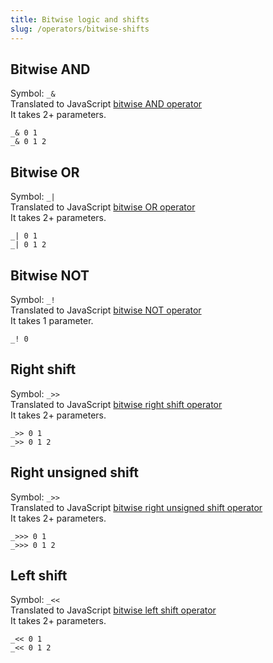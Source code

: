 ```yaml
---
title: Bitwise logic and shifts
slug: /operators/bitwise-shifts
---
```


## Bitwise AND

Symbol: `_&` <br/>
Translated to JavaScript [bitwise AND operator](https://developer.mozilla.org/en-US/docs/Web/JavaScript/Reference/Operators/Bitwise_AND) <br/>
It takes 2+ parameters.

```
_& 0 1
_& 0 1 2
```

## Bitwise OR

Symbol: `_|` <br/>
Translated to JavaScript [bitwise OR operator](https://developer.mozilla.org/en-US/docs/Web/JavaScript/Reference/Operators/Bitwise_OR) <br/>
It takes 2+ parameters.

```
_| 0 1
_| 0 1 2
```

## Bitwise NOT

Symbol: `_!` <br/>
Translated to JavaScript [bitwise NOT operator](https://developer.mozilla.org/en-US/docs/Web/JavaScript/Reference/Operators/Bitwise_NOT) <br/>
It takes 1 parameter.

```
_! 0
```

## Right shift

Symbol: `_>>` <br/>
Translated to JavaScript [bitwise right shift operator](https://developer.mozilla.org/en-US/docs/Web/JavaScript/Reference/Operators/Right_shift) <br/>
It takes 2+ parameters.

```
_>> 0 1
_>> 0 1 2
```

## Right unsigned shift

Symbol: `_>>` <br/>
Translated to JavaScript [bitwise right unsigned shift operator](https://developer.mozilla.org/en-US/docs/Web/JavaScript/Reference/Operators/Unsigned_right_shift) <br/>
It takes 2+ parameters.

```
_>>> 0 1
_>>> 0 1 2
```

## Left shift

Symbol: `_<<` <br/>
Translated to JavaScript [bitwise left shift operator](https://developer.mozilla.org/en-US/docs/Web/JavaScript/Reference/Operators/Left_shift) <br/>
It takes 2+ parameters.

```
_<< 0 1
_<< 0 1 2
```
